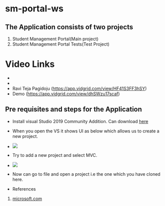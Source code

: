 # sm-portal-ws

## The Application consists of two projects
1. Student Management Portal(Main project)
2. Student Management Portal Tests(Test Project)

# Video Links
- 
- 
- Ravi Teja Pagidoju (https://app.vidgrid.com/view/HF41S3FF3hSY)
- Demo (https://app.vidgrid.com/view/dhSWzu17scaf)

## Pre requisites and steps for the Application

- Install visual Studio 2019 Community Addition.
  Can download [here](https://visualstudio.microsoft.com/downloads/)
  
 - When you open the VS it shows UI as below which allows us to create a new project.
 - ![](https://docs.microsoft.com/en-us/aspnet/mvc/overview/getting-started/introduction/getting-started/_static/image1.png)
 
 - Try to add a new project and select MVC.
 - ![](https://docs.microsoft.com/en-us/aspnet/mvc/overview/getting-started/introduction/getting-started/_static/image3.png)
 
 - Now can go to file and open a project i.e the one which you have cloned here.
 
- References
1. [microsoft.com](https://docs.microsoft.com)
 
 
